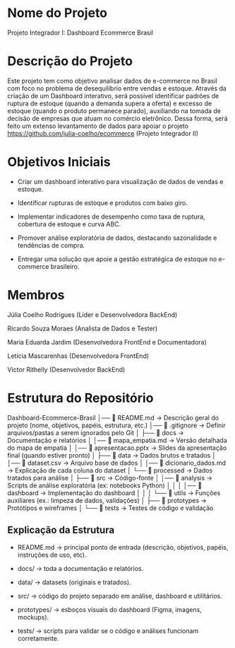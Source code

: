 # Nome do Projeto

Projeto Integrador I: Dashboard Ecommerce Brasil


# Descrição do Projeto

Este projeto tem como objetivo analisar dados de e-commerce no Brasil com foco no problema de desequilíbrio entre vendas e estoque. Através da criação de um Dashboard interativo, será possível identificar padrões de ruptura de estoque (quando a demanda supera a oferta) e excesso de estoque (quando o produto permanece parado), auxiliando na tomada de decisão de empresas que atuam no comércio eletrônico. Dessa forma, será feito um extenso levantamento de dados para apoiar o projeto https://github.com/julia-coelho/ecommerce (Projeto Integrador II)


# Objetivos Iniciais

- Criar um dashboard interativo para visualização de dados de vendas e estoque.

- Identificar rupturas de estoque e produtos com baixo giro.

- Implementar indicadores de desempenho como taxa de ruptura, cobertura de estoque e curva ABC.

- Promover análise exploratória de dados, destacando sazonalidade e tendências de compra.

- Entregar uma solução que apoie a gestão estratégica de estoque no e-commerce brasileiro.


# Membros

Júlia Coelho Rodrigues (Líder e Desenvolvedora BackEnd)

Ricardo Souza Moraes (Analista de Dados e Tester)

Maria Eduarda Jardim (Desenvolvedora FrontEnd e Documentadora)

Letícia Mascarenhas (Desenvolvedora FrontEnd)

Victor Rithelly (Desenvolvedor BackEnd)


# Estrutura do Repositório

 Dashboard-Ecommerce-Brasil
│── 📄 README.md                -> Descrição geral do projeto (nome, objetivos, papéis, estrutura, etc.)
│── 📄 .gitignore               -> Definir arquivos/pastas a serem ignorados pelo Git
│
├── 📂 docs                     -> Documentação e relatórios
│   │── 📄 mapa_empatia.md       -> Versão detalhada do mapa de empatia
│   │── 📄 apresentacao.pptx     -> Slides da apresentação final (quando estiver pronto)
│
├── 📂 data                     -> Dados brutos e tratados
│   │── 📄 dataset.csv           -> Arquivo base de dados
│   │── 📄 dicionario_dados.md   -> Explicação de cada coluna do dataset
│   └── 📂 processed             -> Dados tratados para análise
│
├── 📂 src                      -> Código-fonte
│   │── 📂 analysis              -> Scripts de análise exploratória (ex: notebooks Python)
│   │
│   │── 📂 dashboard             -> Implementação do dashboard
│   │
│   └── 📂 utils                 -> Funções auxiliares (ex.: limpeza de dados, validações)
│
├── 📂 prototypes               -> Protótipos e wireframes
│
└── 📂 tests                    -> Testes de código e validação

## Explicação da Estrutura

- README.md → principal ponto de entrada (descrição, objetivos, papéis, instruções de uso, etc).

- docs/ → toda a documentação e relatórios.

- data/ → datasets (originais e tratados).

- src/ → código do projeto separado em análise, dashboard e utilitários.

- prototypes/ → esboços visuais do dashboard (Figma, imagens, mockups).

- tests/ → scripts para validar se o código e análises funcionam corretamente.

